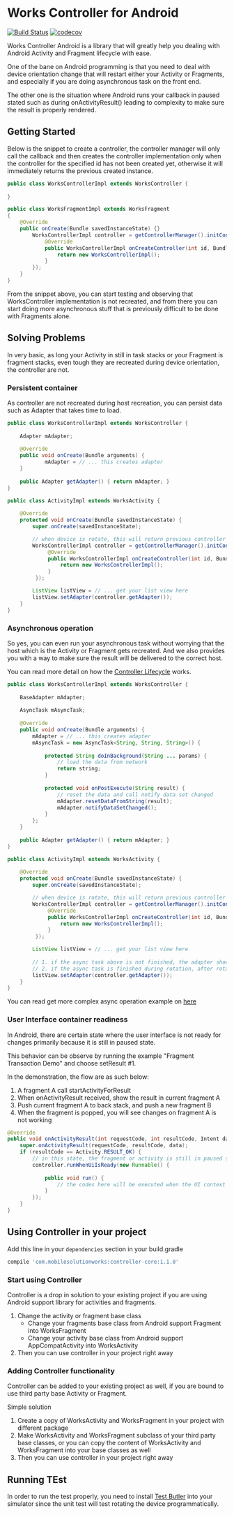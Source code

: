 # Works Controller for Android
[![Build Status](http://jenkins.mobilesolutionworks.com:8080/job/github/job/mobilesolutionworks/job/works-controller-android/job/master/badge/icon)](http://jenkins.mobilesolutionworks.com:8080/job/github/job/mobilesolutionworks/job/works-controller-android/job/master/)
[![codecov](https://codecov.io/gh/mobilesolutionworks/works-controller-android/branch/master/graph/badge.svg)](https://codecov.io/gh/mobilesolutionworks/works-controller-android)

Works Controller Android is a library that will greatly help you dealing with Android Activity and 
Fragment lifecycle with ease.

One of the bane on Android programming is that you need to deal with device orientation change that
will restart either your Activity or Fragments, and especially if you are doing asynchronous task on
the front end.

The other one is the situation where Android runs your callback in paused stated such as during 
onActivityResult() leading to complexity to make sure the result is properly rendered.

## Getting Started
Below is the snippet to create a controller, the controller manager will only call the callback and
then creates the controller implementation only when the controller for the specified id has not been
created yet, otherwise it will immediately returns the previous created instance.

```java
public class WorksControllerImpl extends WorksController {
    
}

public class WorksFragmentImpl extends WorksFragment
{
    @Override
    public onCreate(Bundle savedInstanceState) {}
        WorksControllerImpl controller = getControllerManager().initController(0, null, new WorksControllerManager.ControllerCallbacks<WorksControllerImpl>() {
            @Override
            public WorksControllerImpl onCreateController(int id, Bundle args) {
                return new WorksControllerImpl();
            }
        });
    }
}
```

From the snippet above, you can start testing and observing that WorksController implementation is not
recreated, and from there you can start doing more asynchronous stuff that is previously difficult to be 
done with Fragments alone.

## Solving Problems

In very basic, as long your Activity in still in task stacks or your Fragment is fragment stacks,
even tough they are recreated during device orientation, the controller are not.

### Persistent container
As controller are not recreated during host recreation, you can persist data such as Adapter that takes
time to load. 

```java
public class WorksControllerImpl extends WorksController {
    
    Adapter mAdapter;
    
    @Override
    public void onCreate(Bundle arguments) {
            mAdapter = // ... this creates adapter 
    }
    
    public Adapter getAdapter() { return mAdapter; } 
}

public class ActivityImpl extends WorksActivity {
    
    @Override
    protected void onCreate(Bundle savedInstanceState) {
        super.onCreate(savedInstanceState);

        // when device is rotate, this will return previous controller
        WorksControllerImpl controller = getControllerManager().initController(0, null, new WorksControllerManager.ControllerCallbacks<WorksControllerImpl>() {
             @Override
             public WorksControllerImpl onCreateController(int id, Bundle args) {
                 return new WorksControllerImpl();
             }
         });

        ListView listView = // ... get your list view here
        listView.setAdapter(controller.getAdapter());
    }
} 
```

### Asynchronous operation
So yes, you can even run your asynchronous task without worrying that the host which is the Activity
or Fragment gets recreated. And we also provides you with a way to make sure the result will be delivered
to the correct host.

You can read more detail on how the [Controller Lifecycle](https://github.com/mobilesolutionworks/works-controller-android/wiki/Controller-Lifecycle) works.

```java
public class WorksControllerImpl extends WorksController {
    
    BaseAdapter mAdapter;
    
    AsyncTask mAsyncTask;
    
    @Override
    public void onCreate(Bundle arguments) {
        mAdapter = // ... this creates adapter
        mAsyncTask = new AsyncTask<String, String, String>() {
            
            protected String doInBackground(String ... params) {
                // load the data from network
                return string;
            }
            
            protected void onPostExecute(String result) {
                // reset the data and call notify data set changed
                mAdapter.resetDataFromString(result);
                mAdapter.notifyDataSetChanged();
            }
        }; 
    }
    
    public Adapter getAdapter() { return mAdapter; } 
}

public class ActivityImpl extends WorksActivity {
    
    @Override
    protected void onCreate(Bundle savedInstanceState) {
        super.onCreate(savedInstanceState);

        // when device is rotate, this will return previous controller
        WorksControllerImpl controller = getControllerManager().initController(0, null, new WorksControllerManager.ControllerCallbacks<WorksControllerImpl>() {
             @Override
             public WorksControllerImpl onCreateController(int id, Bundle args) {
                 return new WorksControllerImpl();
             }
         });

        ListView listView = // ... get your list view here
        
        // 1. if the async task above is not finished, the adapter show empty data
        // 2. if the async task is finished during rotation, after rotation we will set the adapter again. 
        listView.setAdapter(controller.getAdapter());
    }
} 
```

You can read get more complex async operation example on [here](https://github.com/mobilesolutionworks/works-controller-android/wiki/Async-Operation-Example)

### User Interface container readiness 
In Android, there are certain state where the user interface is not ready for changes primarily because
it is still in paused state. 

This behavior can be observe by running the example "Fragment Transaction Demo" and choose setResult #1.

In the demonstration, the flow are as such below:
1. A fragment A call startActivityForResult
2. When onActivityResult received, show the result in current fragment A
3. Push current fragment A to back stack, and push a new fragment B
4. When the fragment is popped, you will see changes on fragment A is not working


```java
@Override
public void onActivityResult(int requestCode, int resultCode, Intent data) {
    super.onActivityResult(requestCode, resultCode, data);
    if (resultCode == Activity.RESULT_OK) {
        // in this state, the fragment or activity is still in paused state
        controller.runWhenUiIsReady(new Runnable() {
            
            public void run() {
                // the codes here will be executed when the UI context is ready
            }
        });
    }
}
```

## Using Controller in your project

Add this line in your `dependencies` section in your build.gradle
```groovy
compile 'com.mobilesolutionworks:controller-core:1.1.0'
```

### Start using Controller
Controller is a drop in solution to your existing project if you are using Android support library for
activities and fragments.
 
1. Change the activity or fragment base class 
   - Change your fragments base class from Android support Fragment into WorksFragment
   - Change your activity base class from Android support AppCompatActivity into WorksActivity
2. Then you can use controller in your project right away

### Adding Controller functionality
Controller can be added to your existing project as well, if you are bound to use third party base Activity
or Fragment.

Simple solution
1. Create a copy of WorksActivity and WorksFragment in your project with different package
2. Make WorksActivity and WorksFragment subclass of your third party base classes, or you can copy the content
of WorksActivity and WorksFragment into your base classes as well
3. Then you can use controller in your project right away

## Running TEst

In order to run the test properly, you need to install [Test Butler](https://github.com/linkedin/test-butler) into your simulator since the unit test will test rotating the device programmatically.
